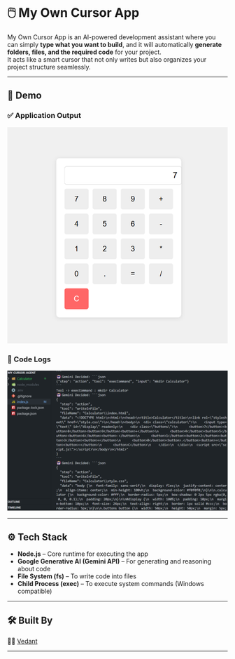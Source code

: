 # 🖱️ My Own Cursor App

My Own Cursor App is an AI-powered development assistant where you can simply **type what you want to build**, and it will automatically **generate folders, files, and the required code** for your project.  
It acts like a smart cursor that not only writes but also organizes your project structure seamlessly.  

---

## 📸 Demo

### ✅ Application Output
![App Output](./assets/output.png)

### 📝 Code Logs
![App Logs](./assets/logs.png)

---

## ⚙️ Tech Stack

- **Node.js** – Core runtime for executing the app  
- **Google Generative AI (Gemini API)** – For generating and reasoning about code  
- **File System (fs)** – To write code into files  
- **Child Process (exec)** – To execute system commands (Windows compatible)  

---

## 🛠️ Built By

👨‍💻 [Vedant](https://github.com/VedantShingote11)   

---
